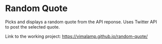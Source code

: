 # Random Quote
Picks and displays a random quote from the API reponse. Uses Twitter API to post the selected quote.

Link to the working project:
https://vimalamp.github.io/random-quote/

